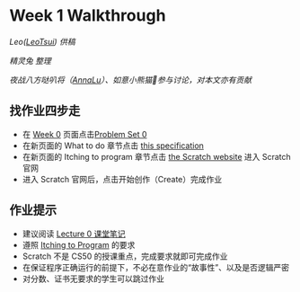 # Week 1 Walkthrough

_Leo([LeoTsui](https://www.github.com/LeoTsui)) 供稿_

_精灵兔 整理_

_夜战八方哒叭将（[AnnaLu](https://github.com/xrlu0929)）、如意小熊猫🍒参与讨论，对本文亦有贡献_

## 找作业四步走

* 在 [Week 0](https://courses.edx.org/courses/course-v1:HarvardX+CS50+X/courseware/6f10d1f2fb0548ada175ba2ed508f50c/df9d0184ff4846428527f43925a04c24/1?activate_block_id=block-v1%3AHarvardX%2BCS50%2BX%2Btype%40vertical%2Bblock%40c73c23bf7b9545b686925a7f6dca007a) 页面点击[Problem Set 0](https://docs.cs50.net/2019/x/psets/0/index.html)
* 在新页面的 What to do 章节点击 [this specification](https://docs.cs50.net/2019/x/psets/0/scratch.html)
* 在新页面的 Itching to program 章节点击 [the Scratch website](https://scratch.mit.edu/) 进入 Scratch 官网
* 进入 Scratch 官网后，点击开始创作（Create）完成作业

## 作业提示

* 建议阅读 [Lecture 0 课堂笔记](https://cs50.harvard.edu/college/2018/fall/weeks/0/notes/)
* 遵照 [Itching to Program](https://docs.cs50.net/2019/x/psets/0/scratch.html) 的要求
* Scratch 不是 CS50 的授课重点，完成要求就即可完成作业
* 在保证程序正确运行的前提下，不必在意作业的“故事性”、以及是否逻辑严密
* 对分数、证书无要求的学生可以跳过作业
